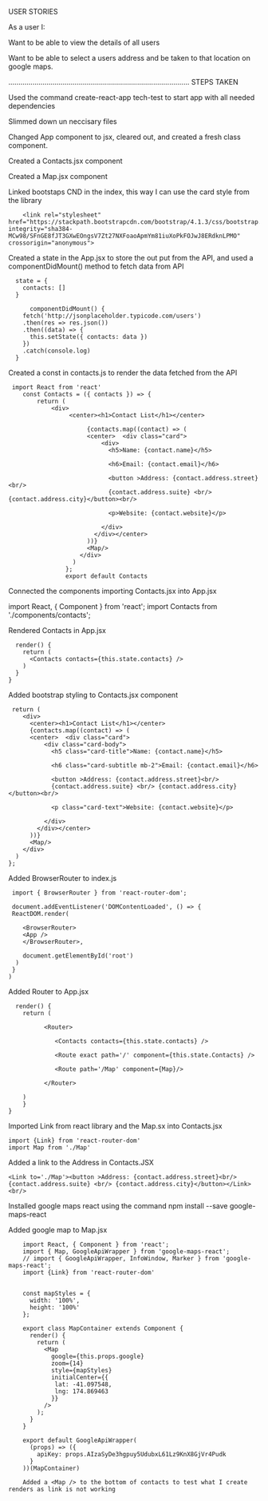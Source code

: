 
USER STORIES 


As a user I:

Want to be able to view the details of all users

Want to be able to select a users address and be taken to that location on google maps.


..........................................................................................
STEPS TAKEN


Used the command create-react-app tech-test to start app with all needed dependencies

Slimmed down un neccisary files

Changed App component to jsx, cleared out, and created a fresh class component.

Created a Contacts.jsx component

Created a Map.jsx component

Linked bootstaps CND in the index, this way I can use the card style from the library 

        <link rel="stylesheet" href="https://stackpath.bootstrapcdn.com/bootstrap/4.1.3/css/bootstrap.min.css" integrity="sha384-MCw98/SFnGE8fJT3GXwEOngsV7Zt27NXFoaoApmYm81iuXoPkFOJwJ8ERdknLPMO" crossorigin="anonymous">

Created a state in the App.jsx to store the out put from the API, and used a componentDidMount() method to fetch data from API


      state = {
        contacts: []
      }
      
          componentDidMount() {
        fetch('http://jsonplaceholder.typicode.com/users')
        .then(res => res.json())
        .then((data) => {
          this.setState({ contacts: data })
        })
        .catch(console.log)
      }     
      

Created a const in contacts.js to render the data fetched from the API

 
     import React from 'react'
        const Contacts = ({ contacts }) => {
            return (
                <div>
                     <center><h1>Contact List</h1></center>
    
                          {contacts.map((contact) => (
                          <center>  <div class="card">
                              <div>
                                <h5>Name: {contact.name}</h5>

                                <h6>Email: {contact.email}</h6>

                                <button >Address: {contact.address.street}<br/>
                                {contact.address.suite} <br/> {contact.address.city}</button><br/>

                                <p>Website: {contact.website}</p>

                              </div>
                            </div></center>
                          ))}   
                          <Map/> 
                        </div> 
                      )
                    };
                    export default Contacts

    
Connected the components importing Contacts.jsx into App.jsx

 import React, { Component } from 'react';
 import Contacts from './components/contacts';
    
 Rendered Contacts in App.jsx
 
      render() {
        return (
          <Contacts contacts={this.state.contacts} />
        )
      }
    }
   
Added bootstrap styling to Contacts.jsx component
    

     return (
        <div>
          <center><h1>Contact List</h1></center>
          {contacts.map((contact) => (
          <center>  <div class="card">
              <div class="card-body">
                <h5 class="card-title">Name: {contact.name}</h5>

                <h6 class="card-subtitle mb-2">Email: {contact.email}</h6>
              
                <button >Address: {contact.address.street}<br/>
                {contact.address.suite} <br/> {contact.address.city}</button><br/>

                <p class="card-text">Website: {contact.website}</p>
                
              </div>
            </div></center>
          ))}   
          <Map/> 
        </div> 
      )
    };
    
 Added BrowserRouter to index.js
 
     import { BrowserRouter } from 'react-router-dom';

     document.addEventListener('DOMContentLoaded', () => {
     ReactDOM.render(

        <BrowserRouter>
        <App />
        </BrowserRouter>,

        document.getElementById('root')
      )
     }
    )
    
Added Router to App.jsx


      render() {
        return (

              <Router>

                 <Contacts contacts={this.state.contacts} />

                 <Route exact path='/' component={this.state.Contacts} />

                 <Route path='/Map' component={Map}/>

              </Router> 
  
        )
        }
    }
    
Imported Link from react library and the Map.sx into Contacts.jsx

    import {Link} from 'react-router-dom'
    import Map from './Map'
    
Added a link to the Address in Contacts.JSX

    <Link to='./Map'><button >Address: {contact.address.street}<br/>
    {contact.address.suite} <br/> {contact.address.city}</button></Link><br/>
    
    
Installed google maps react using the command   npm install --save google-maps-react
     
Added google map to Map.jsx

        import React, { Component } from 'react';
        import { Map, GoogleApiWrapper } from 'google-maps-react';
        // import { GoogleApiWrapper, InfoWindow, Marker } from 'google-maps-react';
        import {Link} from 'react-router-dom'


        const mapStyles = {
          width: '100%',
          height: '100%'
        };

        export class MapContainer extends Component {
          render() {
            return (
              <Map
                google={this.props.google}
                zoom={14}
                style={mapStyles}
                initialCenter={{
                 lat: -41.097548,
                 lng: 174.869463
                }}
              />
            );
          }
        }

        export default GoogleApiWrapper(
          (props) => ({
            apiKey: props.AIzaSyDe3hgpuy5UdubxL61Lz9KnX8GjVr4Pudk
          }
        ))(MapContainer)

        Added a <Map /> to the bottom of contacts to test what I create renders as link is not working
        
    
